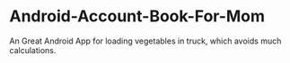 # Android-Account-Book-For-Mom
An Great Android App for loading vegetables in truck, which avoids much calculations.
